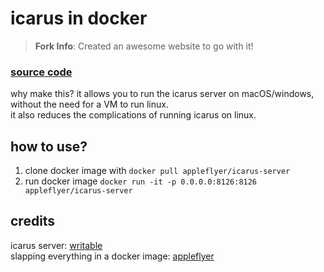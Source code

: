 # icarus in docker
> **Fork Info**: Created an awesome website to go with it!
### [source code](https://github.com/applefritter-inc/docker-icarus/)

why make this?
it allows you to run the icarus server on macOS/windows, without the need for a VM to run linux. \
it also reduces the complications of running icarus on linux.

## how to use?
1. clone docker image with `docker pull appleflyer/icarus-server`
2. run docker image `docker run -it -p 0.0.0.0:8126:8126 appleflyer/icarus-server`

## credits
icarus server: [writable](https://github.com/MunyDev) \
slapping everything in a docker image: [appleflyer](https://github.com/appleflyerv3)
